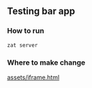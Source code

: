 ## Testing bar app

### How to run

`zat server`

### Where to make change
[assets/iframe.html](https://github.com/josh-mo/test-bar-app/blob/main/assets/iframe.html)
